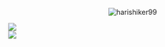 <!--### Hi there 👋-->

<p align="center"> <img src="https://komarev.com/ghpvc/?username=harishiker99&label=Profile%20views&color=0e75b6&style=flat" alt="harishiker99" /> </p>

<!--
**harishiker99/harishiker99** is a ✨ _special_ ✨ repository because its `README.md` (this file) appears on your GitHub profile.

Here are some ideas to get you started:

- 🔭 I’m currently working on ...
- 🌱 I’m currently learning ...
- 👯 I’m looking to collaborate on ...
- 🤔 I’m looking for help with ...
- 💬 Ask me about ...
- 📫 How to reach me: ...
- 😄 Pronouns: ...
- ⚡ Fun fact: ...
-->

<a href="https://github.com/harishiker99/convoychat" align="center">
  <img align="center" src="https://github-readme-stats.vercel.app/api/top-langs?username=harishiker99&layout=pie&langs_count=8&theme=react&locale=en" />
</a>
<br>
<a href="https://github.com/harishiker99/github-readme-stats" align="center">
  <img align="center" src="https://github-readme-stats.vercel.app/api?username=harishiker99&theme=react" />
</a>


